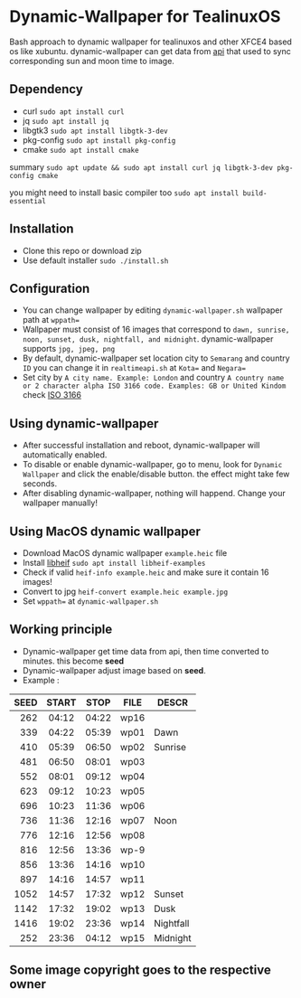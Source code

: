 # Dynamic-Wallpaper for TealinuxOS
Bash approach to dynamic wallpaper for tealinuxos and other XFCE4 based os like xubuntu.
dynamic-wallpaper can get data from [api](https://aladhan.com/prayer-times-api#GetTimingsByCity)
that used to sync corresponding sun and moon time to image.

## Dependency
* curl `sudo apt install curl`
* jq `sudo apt install jq`
* libgtk3 `sudo apt install libgtk-3-dev`
* pkg-config `sudo apt install pkg-config`
* cmake `sudo apt install cmake`

summary `sudo apt update && sudo apt install curl jq libgtk-3-dev pkg-config cmake`

you might need to install basic compiler too `sudo apt install build-essential`

## Installation
* Clone this repo or download zip
* Use default installer `sudo ./install.sh`

## Configuration
* You can change wallpaper by editing `dynamic-wallpaper.sh` wallpaper path at `wppath=`
* Wallpaper must consist of 16 images that correspond to `dawn, sunrise, noon, sunset, dusk, nightfall, and midnight`.
dynamic-wallpaper supports `jpg, jpeg, png`
* By default, dynamic-wallpaper set location city to `Semarang` and country `ID` you can change it in `realtimeapi.sh` at `Kota=` and `Negara=`
* Set city by `A city name. Example: London` and country `A country name or 2 character alpha ISO 3166 code. Examples: GB or United Kindom` check [ISO 3166](https://en.wikipedia.org/wiki/List_of_ISO_3166_country_codes)

## Using dynamic-wallpaper
* After successful installation and reboot, dynamic-wallpaper will automatically enabled.
* To disable or enable dynamic-wallpaper, go to menu, look for `Dynamic Wallpaper` and click the enable/disable button. the effect might take few seconds.
* After disabling dynamic-wallpaper, nothing will happend. Change your wallpaper manually!

## Using MacOS dynamic wallpaper
* Download MacOS dynamic wallpaper `example.heic` file 
* Install [libheif](https://github.com/strukturag/libheif) `sudo apt install libheif-examples`
* Check if valid `heif-info example.heic` and make sure it contain 16 images!
* Convert to jpg `heif-convert example.heic example.jpg`
* Set `wppath=` at `dynamic-wallpaper.sh`

## Working principle
* Dynamic-wallpaper get time data from api, then time converted to minutes. this become **seed**
* Dynamic-wallpaper adjust image based on **seed**.
* Example :

| SEED | START | STOP  | FILE | DESCR     |
| ---: | :---: | :---: | ---- | --------- |
| 262  | 04:12 | 04:22 | wp16 |           |
| 339  | 04:22 | 05:39 | wp01 | Dawn      |
| 410  | 05:39 | 06:50 | wp02 | Sunrise   |
| 481  | 06:50 | 08:01 | wp03 |           |
| 552  | 08:01 | 09:12 | wp04 |           |
| 623  | 09:12 | 10:23 | wp05 |           |
| 696  | 10:23 | 11:36 | wp06 |           |
| 736  | 11:36 | 12:16 | wp07 | Noon      |
| 776  | 12:16 | 12:56 | wp08 |           |
| 816  | 12:56 | 13:36 | wp-9 |           |
| 856  | 13:36 | 14:16 | wp10 |           |
| 897  | 14:16 | 14:57 | wp11 |           |
| 1052 | 14:57 | 17:32 | wp12 | Sunset    |
| 1142 | 17:32 | 19:02 | wp13 | Dusk      |
| 1416 | 19:02 | 23:36 | wp14 | Nightfall |
| 252  | 23:36 | 04:12 | wp15 | Midnight  |


## Some image copyright goes to the respective owner
